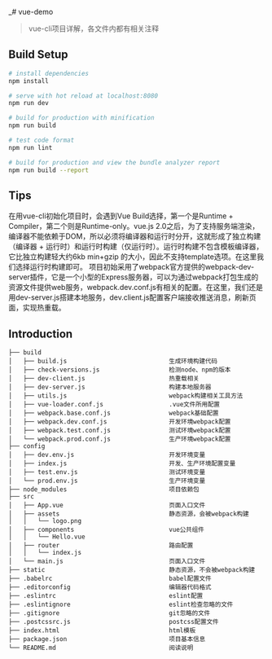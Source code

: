 _# vue-demo

> vue-cli项目详解，各文件内都有相关注释

## Build Setup

``` bash
# install dependencies
npm install

# serve with hot reload at localhost:8080
npm run dev

# build for production with minification
npm run build

# test code format
npm run lint

# build for production and view the bundle analyzer report
npm run build --report
```

## Tips

在用vue-cli初始化项目时，会遇到Vue Build选择，第一个是Runtime + Compiler，第二个则是Runtime-only。vue.js 2.0之后，为了支持服务端渲染，编译器不能依赖于DOM，所以必须将编译器和运行时分开，这就形成了独立构建（编译器 + 运行时）和运行时构建（仅运行时）。运行时构建不包含模板编译器，它比独立构建轻大约6kb min+gzip 的大小，因此不支持template选项。在这里我们选择运行时构建即可。
项目初始采用了webpack官方提供的webpack-dev-server插件，它是一个小型的Express服务器，可以为通过webpack打包生成的资源文件提供web服务，webpack.dev.conf.js有相关的配置。在这里，我们还是用dev-server.js搭建本地服务，dev.client.js配置客户端接收推送消息，刷新页面，实现热重载。

## Introduction

```
├── build                           
│   ├── build.js                            生成环境构建代码
│   ├── check-versions.js                   检测node、npm的版本
│   ├── dev-client.js                       热重载相关
│   ├── dev-server.js                       构建本地服务器
│   ├── utils.js                            webpack构建相关工具方法
│   ├── vue-loader.conf.js                  .vue文件所用配置
│   ├── webpack.base.conf.js                webpack基础配置
│   ├── webpack.dev.conf.js                 开发环境webpack配置
│   ├── webpack.test.conf.js                测试环境webpack配置
│   └── webpack.prod.conf.js                生产环境webpack配置
├── config                          
│   ├── dev.env.js                          开发环境变量
│   ├── index.js                            开发、生产环境配置变量
│   ├── test.env.js                         测试环境变量
│   └── prod.env.js                         生产环境变量
├── node_modules                            项目依赖包
├── src 
│   ├── App.vue                             页面入口文件
│   ├── assets                              静态资源，会被webpack构建
│   │   └── logo.png
│   ├── components                          vue公共组件
│   │   └── Hello.vue
│   ├── router                              路由配置
│   │   └── index.js
│   └── main.js                             页面入口文件
├── static                                  静态资源，不会被webpack构建
├── .babelrc                                babel配置文件
├── .editorconfig                           编辑器代码格式
├── .eslintrc                               eslint配置
├── .eslintignore                           eslint检查忽略的文件
├── .gitignore                              git忽略的文件
├── .postcssrc.js                           postcss配置文件
├── index.html                              html模板
├── package.json                            项目基本信息
└── README.md                               阅读说明
```
